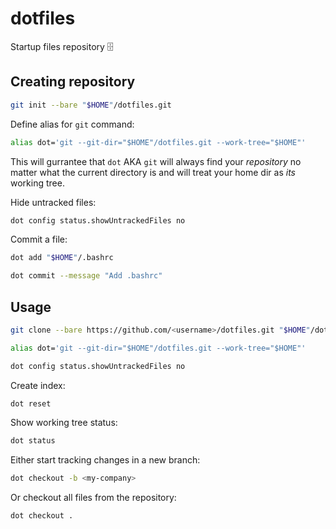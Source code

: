 # dotfiles
Startup files repository 🗄

## Creating repository

```bash
git init --bare "$HOME"/dotfiles.git
```

Define alias for `git` command:
```bash
alias dot='git --git-dir="$HOME"/dotfiles.git --work-tree="$HOME"'
```

This will gurrantee that `dot` AKA `git` will always find your _repository_ no matter what the current directory is
and will treat your home dir as _its_ working tree.

Hide untracked files:
```bash
dot config status.showUntrackedFiles no
```

Commit a file:
```bash
dot add "$HOME"/.bashrc
```
```bash
dot commit --message "Add .bashrc"
```

## Usage

```bash
git clone --bare https://github.com/<username>/dotfiles.git "$HOME"/dotfiles.git
```

```bash
alias dot='git --git-dir="$HOME"/dotfiles.git --work-tree="$HOME"'
```

```bash
dot config status.showUntrackedFiles no
```

Create index:
```bash
dot reset
```

Show working tree status:
```bash
dot status
```

Either start tracking changes in a new branch:
```bash
dot checkout -b <my-company>
```

Or checkout all files from the repository:
```bash
dot checkout .
```
